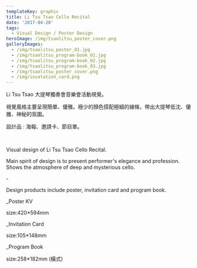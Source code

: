 ```yaml
---
templateKey: graphic
title: Li Tsu Tsao Cello Recital
date: '2017-04-20'
tags:
  - Visual Design / Poster Design
heroImage: /img/tsaolitsu_poster_cover.png
galleryImages:
  - /img/tsaolitsu_poster_01.jpg
  - /img/tsaolitsu_program-book_01.jpg
  - /img/tsaolitsu_program-book_02.jpg
  - /img/tsaolitsu_program-book_03.jpg
  - /img/tsaolitsu_poster_cover.png
  - /img/invatation_card.png
---
```

Li Tsu Tsao 大提琴獨奏會音樂會活動視覺。

視覺風格主要呈現簡單、優雅。極少的顏色搭配極細的線條，帶出大提琴低沈、優雅、神秘的氛圍。

設計品 : 海報、邀請卡、節目單。 

<br/>

Visual design of Li Tsu Tsao Cello Recital.

Main spirit of design is to present performer's elegance and profession. Shows the atmosphere of deep and mysterious cello.

\-

Design products include poster, invitation card and program book.

_Poster KV

size:420*594mm

_Invitation Card

size:105*148mm

_Program Book

size:258*182mm (橫式)
